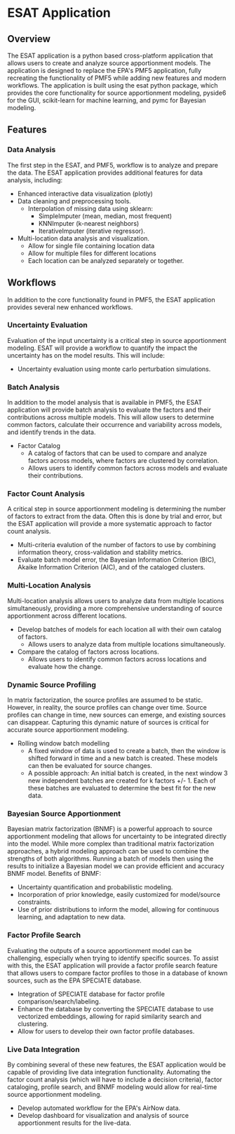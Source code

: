 # ESAT Application
## Overview
The ESAT application is a python based cross-platform application that allows users to create and analyze source 
apportionment models. The application is designed to replace the EPA's PMF5 application, fully recreating the 
functionality of PMF5 while adding new features and modern workflows. The application is built using the esat python 
package, which provides the core functionality for source apportionment modeling, pyside6 for the GUI, scikit-learn for 
machine learning, and pymc for Bayesian modeling.

## Features
### Data Analysis
The first step in the ESAT, and PMF5, workflow is to analyze and prepare the data. The ESAT application provides
additional features for data analysis, including:
* Enhanced interactive data visualization (plotly)
* Data cleaning and preprocessing tools. 
  * Interpolation of missing data using sklearn: 
    * SimpleImputer (mean, median, most frequent)
    * KNNImputer (k-nearest neighbors)
    * IterativeImputer (iterative regressor).
* Multi-location data analysis and visualization.
  * Allow for single file containing location data
  * Allow for multiple files for different locations
  * Each location can be analyzed separately or together.

## Workflows
In addition to the core functionality found in PMF5, the ESAT application provides several new enhanced workflows.

### Uncertainty Evaluation
Evaluation of the input uncertainty is a critical step in source apportionment modeling. ESAT will provide a workflow to
quantify the impact the uncertainty has on the model results. This will include:
* Uncertainty evaluation using monte carlo perturbation simulations.

### Batch Analysis
In addition to the model analysis that is available in PMF5, the ESAT application will provide batch analysis to
evaluate the factors and their contributions across multiple models. This will allow users to determine common factors,
calculate their occurrence and variability across models, and identify trends in the data.
* Factor Catalog
  * A catalog of factors that can be used to compare and analyze factors across models, where factors are clustered by correlation.
  * Allows users to identify common factors across models and evaluate their contributions.

### Factor Count Analysis
A critical step in source apportionment modeling is determining the number of factors to extract from the data. Often 
this is done by trial and error, but the ESAT application will provide a more systematic approach to factor count analysis.
* Multi-criteria evalution of the number of factors to use by combining information theory, cross-validation and stability metrics.
* Evaluate batch model error, the Bayesian Information Criterion (BIC), Akaike Information Criterion (AIC), and of the cataloged clusters.

### Multi-Location Analysis
Multi-location analysis allows users to analyze data from multiple locations simultaneously, providing a more 
comprehensive understanding of source apportionment across different locations.
* Develop batches of models for each location all with their own catalog of factors.
  * Allows users to analyze data from multiple locations simultaneously.
* Compare the catalog of factors across locations.
  * Allows users to identify common factors across locations and evaluate how the change.

### Dynamic Source Profiling
In matrix factorization, the source profiles are assumed to be static. However, in reality, the source profiles can 
change over time. Source profiles can change in time, new sources can emerge, and existing sources can disappear. 
Capturing this dynamic nature of sources is critical for accurate source apportionment modeling.
* Rolling window batch modelling
  * A fixed window of data is used to create a batch, then the window is shifted forward in time and a new batch is created. These models can then be evaluated for source changes.
  * A possible approach: An initial batch is created, in the next window 3 new independent batches are created for k factors +/- 1. Each of these batches are evaluated to determine the best fit for the new data.

### Bayesian Source Apportionment
Bayesian matrix factorization (BNMF) is a powerful approach to source apportionment modeling that allows for uncertainty to be 
integrated directly into the model. While more complex than traditional matrix factorization approaches, a hybrid modeling
approach can be used to combine the strengths of both algorithms. Running a batch of models then using the results to 
initialize a Bayesian model we can provide efficient and accuracy BNMF model. Benefits of BNMF:
* Uncertainty quantification and probabilistic modeling.
* Incorporation of prior knowledge, easily customized for model/source constraints.
* Use of prior distributions to inform the model, allowing for continuous learning, and adaptation to new data.

### Factor Profile Search
Evaluating the outputs of a source apportionment model can be challenging, especially when trying to identify specific sources. 
To assist with this, the ESAT application will provide a factor profile search feature that allows users to compare factor
profiles to those in a database of known sources, such as the EPA SPECIATE database.
* Integration of SPECIATE database for factor profile comparison/search/labeling.
* Enhance the database by converting the SPECIATE database to use vectorized embeddings, allowing for rapid similarity search and clustering.
* Allow for users to develop their own factor profile databases.

### Live Data Integration
By combining several of these new features, the ESAT application would be capable of providing live data integration 
functionality. Automating the factor count analysis (which will have to include a decision criteria), factor cataloging, 
profile search, and BNMF modeling would allow for real-time source apportionment modeling.
* Develop automated workflow for the EPA's AirNow data.
* Develop dashboard for visualization and analysis of source apportionment results for the live-data.